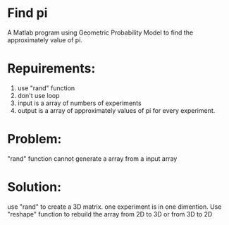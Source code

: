 Find pi
=======

A Matlab program using Geometric Probability Model to find the approximately value of pi.

Repuirements:
=================

1. use "rand" function
2. don't use loop
2. input is a array of numbers of experiments
3. output is a array of approximately values of pi for every experiment.

Problem:
==================

"rand" function cannot generate a array from a input array

Solution:
====================

use "rand" to create a 3D matrix. one experiment is in one dimention. Use "reshape" function to rebuild the array from 2D to 3D or from 3D to 2D
